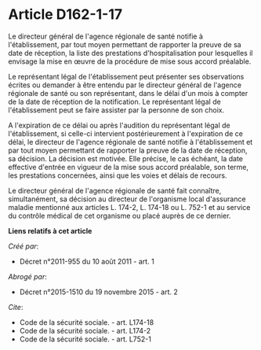 # Article D162-1-17

Le directeur général de l'agence régionale de santé notifie à l'établissement, par tout moyen permettant de rapporter la
preuve de sa date de réception, la liste des prestations d'hospitalisation pour lesquelles il envisage la mise en œuvre de la
procédure de mise sous accord préalable. 

Le représentant légal de l'établissement peut présenter ses observations écrites ou demander à être entendu par le directeur
général de l'agence régionale de santé ou son représentant, dans le délai d'un mois à compter de la date de réception de la
notification. Le représentant légal de l'établissement peut se faire assister par la personne de son choix. 

A l'expiration de ce délai ou après l'audition du représentant légal de l'établissement, si celle-ci intervient
postérieurement à l'expiration de ce délai, le directeur de l'agence régionale de santé notifie à l'établissement et par tout
moyen permettant de rapporter la preuve de la date de réception, sa décision. La décision est motivée. Elle précise, le cas
échéant, la date effective d'entrée en vigueur de la mise sous accord préalable, son terme, les prestations concernées, ainsi
que les voies et délais de recours. 

Le directeur général de l'agence régionale de santé fait connaître, simultanément, sa décision au directeur de l'organisme
local d'assurance maladie mentionné aux articles L. 174-2, L. 174-18 ou L. 752-1 et au service du contrôle médical de cet
organisme ou placé auprès de ce dernier.

**Liens relatifs à cet article**

_Créé par_:

  - Décret n°2011-955 du 10 août 2011 - art. 1

_Abrogé par_:

  - Décret n°2015-1510 du 19 novembre 2015 - art. 2

_Cite_:

  - Code de la sécurité sociale. - art. L174-18
  - Code de la sécurité sociale. - art. L174-2
  - Code de la sécurité sociale. - art. L752-1
